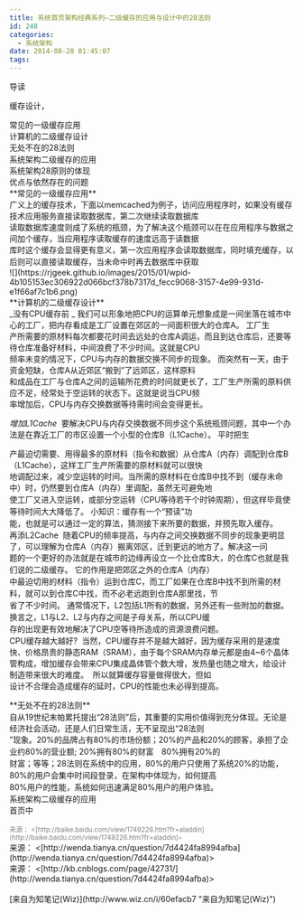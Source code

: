 ```yaml
---
title: 系统首页架构经典系列—二级缓存的应用与设计中的28法则
id: 248
categories:
  - 系统架构
date: 2014-08-28 01:45:07
tags:
---
```


导读<div>缓存设计，</div><div>
</div><div><div>常见的一级缓存应用
</div><div>计算机的二级缓存设计</div><div><div>无处不在的28<span style="font-size: 10.5pt; line-height: 1.5;">法则</span></div><div>系统架构二级缓存的应用</div><div>系统架构28原则的体现<!--more-->
</div><div>优点与依然存在的问题</div></div><div>
</div><div>**常见的一级缓存应用**</div><div>广义上的缓存技术，下面以memcached为例子，访问应用程序时，如果没有缓存技术应用服务直接读取数据库，第二次继续读取数据库</div><div>读取数据库速度则成了系统的瓶颈，为了解决这个瓶颈可以在在应用程序与数据之间加个缓存，当应用程序读取缓存的速度远高于读数据</div><div>库时<span style="font-size: 10.5pt; line-height: 1.5;">这个缓存会显得更有意义，第一次应用程序会读取数据库，同时填充缓存，以后则可以直接读取缓存，当未命中时再去数据库中获取</span></div><div>
</div><div>![](https://rjgeek.github.io/images/2015/01/wpid-4b105153ec306922d066bcf378b7317d_fecc9068-3157-4e99-931d-e1f66af7c1b6.png)
</div><div>
</div><div>**计算机的二级缓存设计**</div><div>_没有CPU缓存前&nbsp;_
我们可以形象地把CPU的运算单元想象成是一间坐落在城市中心的工厂，把内存看成是工厂设置在郊区的一间面积很大的仓库A。&nbsp;工厂生</div><div>产所需要的原材料每次都要花时间去远处的仓库A调运，而且到达仓库后，还要等待仓库准备好材料，中间浪费了不少时间。这就是CPU</div><div>频率未变的情况下，CPU与内存的数据交换不同步的现象。&nbsp;而突然有一天，由于资金短缺，仓库A从近郊区“搬到”了远郊区，这样原料</div><div>和成品在工厂与仓库A之间的运输所花费的时间就更长了，工厂生产所需的原料供应不足，经常处于空运转的状态下。这就是说当CPU频</div><div>率增加后，CPU与内存交换数据等待需时间会变得更长。&nbsp;

_增加L1Cache&nbsp;_
要解决CPU与内存交换数据不同步这个系统瓶颈问题，其中一个办法是在靠近工厂的市区设置一个小型的仓库B（L1Cache）。&nbsp;平时把生</div><div>产最迫切需要、用得最多的原材料（指令和数据）从仓库A（内存）调配到仓库B（L1Cache），这样工厂生产所需要的原材料就可以很快</div><div>地调配过来，减少空运转的时间。当所需的原材料在仓库B中找不到（缓存未命中）时，<span style="font-size: 10.5pt; line-height: 1.5;">仍然要到仓库A（内存）里调配，虽然无可避免地</span></div><div><span style="font-size: 10.5pt; line-height: 1.5;">使工厂又进入空运转，或部分空运转（CPU等待若干个时钟周期），但这样毕竟使等待时间大大降低了。&nbsp;</span><span style="font-size: 10.5pt; line-height: 1.5;">小知识：缓存有一个“预读”功</span></div><div><span style="font-size: 10.5pt; line-height: 1.5;">能，也就是可以通过一定的算法，猜测接下来所要的数据，并预先取入缓存。&nbsp;</span></div><div>
再添L2Cache&nbsp;
随着CPU的频率提高，与内存之间交换数据不同步的现象更明显了，可以理解为仓库A（内存）搬离郊区，迁到更远的地方了。解决这一问</div><div>题的一个更好的办法就是在城市的边缘再设立一个比仓库B大，<span style="font-size: 10.5pt; line-height: 1.5;">的仓库C</span><span style="font-size: 10.5pt; line-height: 1.5;">也就是我们说的二级缓存。&nbsp;</span><span style="font-size: 10.5pt; line-height: 1.5;">它的作用是把郊区之外的仓库A（内存）</span></div><div><span style="font-size: 10.5pt; line-height: 1.5;">中最迫切用的材料（指令）运到仓库C，而工厂如果在仓库B中找不到所需的材料，就可以到仓库C中找，而不必老远跑到仓库A那里找，节</span></div><div><span style="font-size: 10.5pt; line-height: 1.5;">省了不少时间。&nbsp;</span><span style="font-size: 10.5pt; line-height: 1.5;">通常情况下，L2包括L1所有的数据，另外还有一些附加的数据。换言之，L1与L2、L2与内存之间是子母关系，所以CPU缓</span></div><div><span style="font-size: 10.5pt; line-height: 1.5;">存的出现更有效地解决了CPU空等待所造成的资源浪费问题。&nbsp;</span></div><div>
CPU缓存越大越好?&nbsp;
当然，CPU缓存并不是越大越好，因为缓存采用的是速度快、价格昂贵的静态RAM（SRAM），由于每个SRAM内存单元都是由4~6个晶体</div><div>管构成，增加缓存会带来CPU集成晶体管个数大增，发热量也随之增大，给设计制造带来很大的难度。 &nbsp;所以就算缓存容量做得很大，但如</div><div>设计不合理会造成缓存的延时，CPU的性能也未必得到提高。 &nbsp;
</div><div>
</div><div>**无处不在的28<span style="font-size: 10.5pt; line-height: 1.5;">法则</span>**
</div><div>自从19世纪末帕累托提出“28法则”后，其重要的实用价值得到充分体现。无论是经济社会活动，还是人们日常生活，无不呈现出“28法则</div><div>”现象。<span style="font-size: 10.5pt; line-height: 1.5;">20%的品牌占有80%的市场份额；</span><span style="font-size: 10.5pt; line-height: 1.5;">20%的产品和20%的顾客，承担了企业约80%的营业额;&nbsp;</span><span style="font-size: 10.5pt; line-height: 1.5;">20%拥有80%的财富　80%拥有20%的</span></div><div><span style="font-size: 10.5pt; line-height: 1.5;">财富；</span><span style="font-size: 10.5pt; line-height: 1.5;">等等；</span><span style="font-size: 10.5pt; line-height: 1.5;">28法则在系统中的应用，80%的用户只使用了系统20%的功能，80%的用户会集中时间段登录，在架构中体现为，如何提高</span></div><div><span style="font-size: 10.5pt; line-height: 1.5;">80%用户的性能，系统如何迅速满足</span><span style="font-size: 10.5pt; line-height: 1.5;">80%用户的用户体验。</span></div><div><span style="font-size: 10.5pt; line-height: 1.5;">
</span></div><div>系统架构二级缓存的应用
</div><div>
</div><div>首页中</div><div>
</div><div><span style="font-size: 10.5pt; line-height: 1.5;">
</span></div><div><div class="para" style="margin: 15px 0px 5px;">
</div><div>
</div>
<div style="color:gray"><small>来源：&nbsp;&lt;[http://baike.baidu.com/view/1749226.htm?fr=aladdin](http://baike.baidu.com/view/1749226.htm?fr=aladdin)<small>&gt;</small></small></div></div><div>来源：&nbsp;&lt;[http://wenda.tianya.cn/question/7d4424fa8994afba](http://wenda.tianya.cn/question/7d4424fa8994afba)&gt;</div><div>来源：&nbsp;&lt;[http://kb.cnblogs.com/page/42731/](http://wenda.tianya.cn/question/7d4424fa8994afba)&gt;
</div>&nbsp;<div>
</div><div>
</div><div>
</div></div>

<div>[来自为知笔记(Wiz)](http://www.wiz.cn/i/60efacb7 "来自为知笔记(Wiz)")</div>